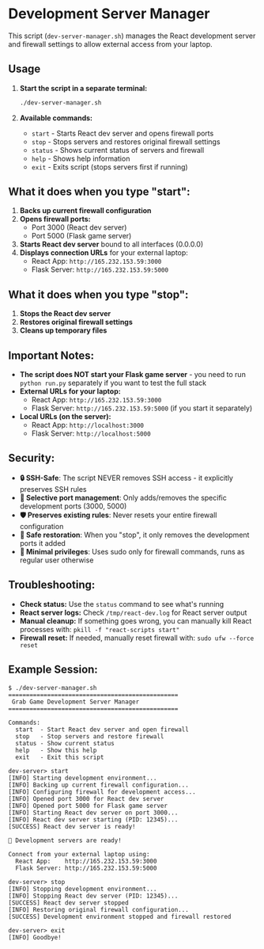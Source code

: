 # Development Server Manager

This script (`dev-server-manager.sh`) manages the React development server and firewall settings to allow external access from your laptop.

## Usage

1. **Start the script in a separate terminal:**
   ```bash
   ./dev-server-manager.sh
   ```

2. **Available commands:**
   - `start` - Starts React dev server and opens firewall ports
   - `stop` - Stops servers and restores original firewall settings  
   - `status` - Shows current status of servers and firewall
   - `help` - Shows help information
   - `exit` - Exits script (stops servers first if running)

## What it does when you type "start":

1. **Backs up current firewall configuration**
2. **Opens firewall ports:**
   - Port 3000 (React dev server)
   - Port 5000 (Flask game server)
3. **Starts React dev server** bound to all interfaces (0.0.0.0)
4. **Displays connection URLs** for your external laptop:
   - React App: `http://165.232.153.59:3000`
   - Flask Server: `http://165.232.153.59:5000`

## What it does when you type "stop":

1. **Stops the React dev server**
2. **Restores original firewall settings**
3. **Cleans up temporary files**

## Important Notes:

- **The script does NOT start your Flask game server** - you need to run `python run.py` separately if you want to test the full stack
- **External URLs for your laptop:**
  - React App: `http://165.232.153.59:3000`
  - Flask Server: `http://165.232.153.59:5000` (if you start it separately)
- **Local URLs (on the server):**
  - React App: `http://localhost:3000`
  - Flask Server: `http://localhost:5000`

## Security:

- **🔒 SSH-Safe**: The script NEVER removes SSH access - it explicitly preserves SSH rules
- **🎯 Selective port management**: Only adds/removes the specific development ports (3000, 5000)
- **🛡️ Preserves existing rules**: Never resets your entire firewall configuration  
- **🔄 Safe restoration**: When you "stop", it only removes the development ports it added
- **👤 Minimal privileges**: Uses sudo only for firewall commands, runs as regular user otherwise

## Troubleshooting:

- **Check status:** Use the `status` command to see what's running
- **React server logs:** Check `/tmp/react-dev.log` for React server output
- **Manual cleanup:** If something goes wrong, you can manually kill React processes with: `pkill -f "react-scripts start"`
- **Firewall reset:** If needed, manually reset firewall with: `sudo ufw --force reset`

## Example Session:

```
$ ./dev-server-manager.sh
================================================
 Grab Game Development Server Manager
================================================

Commands:
  start  - Start React dev server and open firewall
  stop   - Stop servers and restore firewall
  status - Show current status
  help   - Show this help
  exit   - Exit this script

dev-server> start
[INFO] Starting development environment...
[INFO] Backing up current firewall configuration...
[INFO] Configuring firewall for development access...
[INFO] Opened port 3000 for React dev server
[INFO] Opened port 5000 for Flask game server
[INFO] Starting React dev server on port 3000...
[INFO] React dev server starting (PID: 12345)...
[SUCCESS] React dev server is ready!

🚀 Development servers are ready!

Connect from your external laptop using:
  React App:    http://165.232.153.59:3000
  Flask Server: http://165.232.153.59:5000

dev-server> stop
[INFO] Stopping development environment...
[INFO] Stopping React dev server (PID: 12345)...
[SUCCESS] React dev server stopped
[INFO] Restoring original firewall configuration...
[SUCCESS] Development environment stopped and firewall restored

dev-server> exit
[INFO] Goodbye!
```